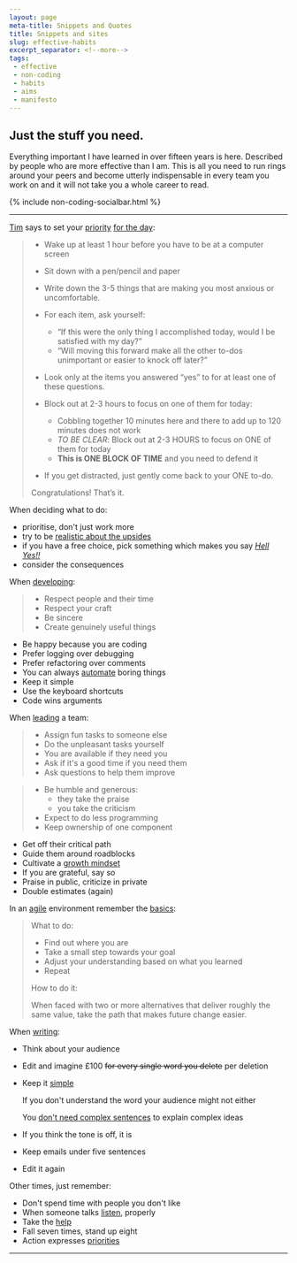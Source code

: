 ```yaml
---
layout: page
meta-title: Snippets and Quotes
title: Snippets and sites
slug: effective-habits
excerpt_separator: <!--more-->
tags:
 - effective
 - non-coding
 - habits
 - aims
 - manifesto
---
```



Just the stuff you need.
------------------------

Everything important I have learned in over fifteen years is here. 
Described by people who are more effective than I am. 
This is all you need to run rings around your peers and 
become utterly indispensable in every team you work on and 
it will not take you a whole career to read.

<!--more-->

{% include non-coding-socialbar.html %}



------------------------------------------------------------------------------------------------------

[Tim][FHB] says to set your [priority][FPH] [for the day][MTM]:

> - Wake up at least 1 hour before you have to be at a computer screen
> - Sit down with a pen/pencil and paper
> - Write down the 3-5 things that are making you most anxious or uncomfortable.
> - For each item, ask yourself:
>    * “If this were the only thing I accomplished today, would I be satisfied with my day?”
>    * “Will moving this forward make all the other to-dos unimportant or easier to knock off later?”
> - Look only at the items you answered “yes” to for at least one of these questions.
> - Block out at 2-3 hours to focus on one of them for today:
>    - Cobbling together 10 minutes here and there to add up to 120 minutes does not work
>    - *TO BE CLEAR*: Block out at 2-3 HOURS to focus on ONE of them for today
>    - **This is ONE BLOCK OF TIME** and you need to defend it 
>     
> - If you get distracted, just gently come back to your ONE to-do.
> 
> Congratulations! That’s it.


When deciding what to do:

- prioritise, don't just work more
- try to be [realistic about the upsides][SDM]
- if you have a free choice, pick something which makes you say [*Hell Yes!!*][HYS]
- consider the consequences 


When [developing][DTB]:

> - Respect people and their time
> - Respect your craft
> - Be sincere
> - Create genuinely useful things

- Be happy because you are coding 
- Prefer logging over debugging
- Prefer refactoring over comments
- You can always [automate][XWI] boring things
- Keep it simple
- Use the keyboard shortcuts
- Code wins arguments 

When [leading][TCL] a team:

> - Assign fun tasks to someone else
> - Do the unpleasant tasks yourself
> - You are available if they need you
> - Ask if it's a good time if you need them
> - Ask questions to help them improve

> - Be humble and generous:
>     - they take the praise
>     - you take the criticism
> - Expect to do less programming
> - Keep ownership of one component

- Get off their critical path
- Guide them around roadblocks
- Cultivate a [growth mindset][DGM]
- If you are grateful, say so
- Praise in public, criticize in private 
- Double estimates (again)

In an [agile][AGL] environment remember the [basics][AID]:

> What to do:
> 
> - Find out where you are
> - Take a small step towards your goal
> - Adjust your understanding based on what you learned
> - Repeat
>
> How to do it:
>
> When faced with two or more alternatives that deliver roughly the same value, 
> take the path that makes future change easier.

When [writing][ABW]:

- Think about your audience 
- Edit and imagine £100 <del>for every single word you delete</del> per deletion
- Keep it [simple][CHQ]

    If you don't understand the word your audience might not either

    You [don't need complex sentences][GBW] to explain complex ideas
- If you think the tone is off, it is
- Keep emails under five sentences
- Edit it again

Other times, just remember: 

- Don't spend time with people you don't like
- When someone talks [listen][WAL], properly
- Take the [help][DTH]
- Fall seven times, stand up eight
- Action expresses [priorities][MGQ]

----------------------------------------------------------------------------



[DTB]: http://deathtobullshit.com
[AGL]: http://agilemanifesto.org
[AID]: http://pragdave.me/blog/2014/03/04/time-to-kill-agile/
[TCL]: https://news.ycombinator.com/item?id=10395046
[FPH]: http://fourhourworkweek.com/2013/11/03/productivity-hacks/
[FHB]: http://fourhourworkweek.com/blog
[ABW]: http://dilbertblog.typepad.com/the_dilbert_blog/2007/06/the_day_you_bec.html
[MTM]: https://momentumdash.com
[XWI]: https://xkcd.com/1205/
[DGM]: http://mindsetonline.com/whatisit/about/index.html
[CHQ]: https://en.m.wikiquote.org/wiki/Winston_Churchill
[MGQ]: http://bit.ly/1W9lhRZ
[WAL]: http://bit.ly/1W9k1OJ
[DTH]: http://bit.ly/1W9kwmlM
[GBW]: http://paulgraham.com/talk.html
[SDM]: https://www.farnamstreetblog.com/2015/02/seymour-schulich-the-decision-maker/
[HYS]: http://lifehacker.com/only-respond-to-commitments-with-either-no-or-hell-y-1714400973
